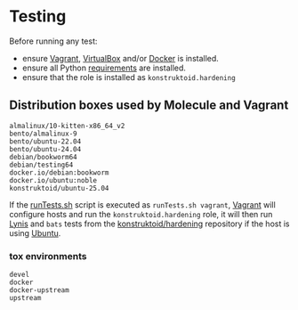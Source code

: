 # Testing

Before running any test:
- ensure [Vagrant](https://www.vagrantup.com/),
  [VirtualBox](https://www.virtualbox.org/) and/or
  [Docker](https://www.docker.com/) is installed.
- ensure all Python [requirements](./requirements-dev.txt) are installed.
- ensure that the role is installed as `konstruktoid.hardening`

## Distribution boxes used by Molecule and Vagrant

```console
almalinux/10-kitten-x86_64_v2
bento/almalinux-9
bento/ubuntu-22.04
bento/ubuntu-24.04
debian/bookworm64
debian/testing64
docker.io/debian:bookworm
docker.io/ubuntu:noble
konstruktoid/ubuntu-25.04
```

If the [runTests.sh](runTests.sh) script is executed as `runTests.sh vagrant`,
[Vagrant](https://www.vagrantup.com/ "Vagrant") will configure hosts and run the
`konstruktoid.hardening` role, it will then run
[Lynis](https://github.com/CISOfy/lynis/ "Lynis") and `bats` tests from the
[konstruktoid/hardening](https://github.com/konstruktoid/hardening "konstruktoid/hardening")
repository if the host is using [Ubuntu](https://ubuntu.com/ "Ubuntu").

### tox environments

```console
devel
docker
docker-upstream
upstream
```
